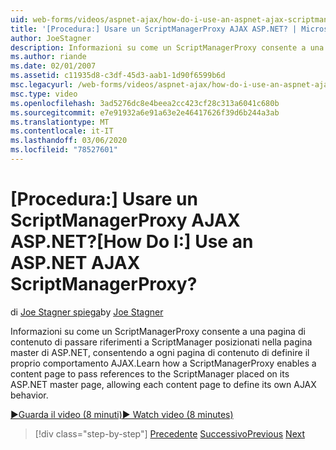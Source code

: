 ```yaml
---
uid: web-forms/videos/aspnet-ajax/how-do-i-use-an-aspnet-ajax-scriptmanagerproxy
title: '[Procedura:] Usare un ScriptManagerProxy AJAX ASP.NET? | Microsoft Docs'
author: JoeStagner
description: Informazioni su come un ScriptManagerProxy consente a una pagina di contenuto di passare riferimenti a ScriptManager posizionati nella pagina master di ASP.NET, consentendo a ogni pagina di contenuto t...
ms.author: riande
ms.date: 02/01/2007
ms.assetid: c11935d8-c3df-45d3-aab1-1d90f6599b6d
msc.legacyurl: /web-forms/videos/aspnet-ajax/how-do-i-use-an-aspnet-ajax-scriptmanagerproxy
msc.type: video
ms.openlocfilehash: 3ad5276dc8e4beea2cc423cf28c313a6041c680b
ms.sourcegitcommit: e7e91932a6e91a63e2e46417626f39d6b244a3ab
ms.translationtype: MT
ms.contentlocale: it-IT
ms.lasthandoff: 03/06/2020
ms.locfileid: "78527601"
---
```

# <a name="how-do-i-use-an-aspnet-ajax-scriptmanagerproxy"></a><span data-ttu-id="4374d-104">[Procedura:] Usare un ScriptManagerProxy AJAX ASP.NET?</span><span class="sxs-lookup"><span data-stu-id="4374d-104">[How Do I:] Use an ASP.NET AJAX ScriptManagerProxy?</span></span>

<span data-ttu-id="4374d-105">di [Joe Stagner spiega](https://github.com/JoeStagner)</span><span class="sxs-lookup"><span data-stu-id="4374d-105">by [Joe Stagner](https://github.com/JoeStagner)</span></span>

<span data-ttu-id="4374d-106">Informazioni su come un ScriptManagerProxy consente a una pagina di contenuto di passare riferimenti a ScriptManager posizionati nella pagina master di ASP.NET, consentendo a ogni pagina di contenuto di definire il proprio comportamento AJAX.</span><span class="sxs-lookup"><span data-stu-id="4374d-106">Learn how a ScriptManagerProxy enables a content page to pass references to the ScriptManager placed on its ASP.NET master page, allowing each content page to define its own AJAX behavior.</span></span>

[<span data-ttu-id="4374d-107">&#9654;Guarda il video (8 minuti)</span><span class="sxs-lookup"><span data-stu-id="4374d-107">&#9654; Watch video (8 minutes)</span></span>](https://channel9.msdn.com/Blogs/ASP-NET-Site-Videos/how-do-i-use-an-aspnet-ajax-scriptmanagerproxy)

> [!div class="step-by-step"]
> <span data-ttu-id="4374d-108">[Precedente](how-do-i-use-the-aspnet-ajax-client-library-controls.md)
> [Successivo](how-do-i-use-the-aspnet-ajax-roundedcorners-extender.md)</span><span class="sxs-lookup"><span data-stu-id="4374d-108">[Previous](how-do-i-use-the-aspnet-ajax-client-library-controls.md)
[Next](how-do-i-use-the-aspnet-ajax-roundedcorners-extender.md)</span></span>
